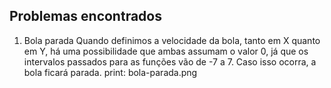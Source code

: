 ## Problemas encontrados

1. Bola parada
Quando definimos a velocidade da bola, tanto em X quanto em Y, 
há uma possibilidade que ambas assumam o valor 0, já que os 
intervalos passados para as funções vão de -7 a 7. Caso isso
ocorra, a bola ficará parada.
print: bola-parada.png